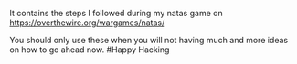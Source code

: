 It contains the steps I followed during my natas game on https://overthewire.org/wargames/natas/

You should only use these when you will not having much and more ideas on how to go ahead now.
#Happy Hacking
